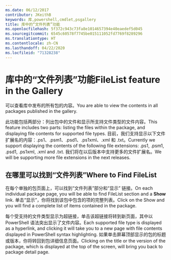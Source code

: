 ```yaml
---
ms.date: 06/12/2017
contributor: JKeithB
keywords: 库,powershell,cmdlet,psgallery
title: 库中的“文件列表”功能
ms.openlocfilehash: 5f372c943c73fa8e1014657394e40eaedef5d045
ms.sourcegitcommit: 6545c60578f7745be015111052fd7769f8289296
ms.translationtype: HT
ms.contentlocale: zh-CN
ms.lasthandoff: 04/22/2020
ms.locfileid: "71328238"
---
```

# <a name="filelist-feature-in-the-gallery"></a><span data-ttu-id="342db-103">库中的“文件列表”功能</span><span class="sxs-lookup"><span data-stu-id="342db-103">FileList feature in the Gallery</span></span>

<span data-ttu-id="342db-104">可以查看库中发布的所有包的内容。</span><span class="sxs-lookup"><span data-stu-id="342db-104">You are able to view the contents in all packages published in the gallery.</span></span>

<span data-ttu-id="342db-105">此功能包括两部分：列出包中的文件和显示所支持文件类型的文件内容。</span><span class="sxs-lookup"><span data-stu-id="342db-105">This feature includes two parts: listing the files within the package, and displaying file contents for supported file types.</span></span> <span data-ttu-id="342db-106">目前，我们支持显示以下文件扩展名的内容：.ps1、.psm1、.psd1、.ps1xml、.xml 和 .txt。</span><span class="sxs-lookup"><span data-stu-id="342db-106">Currently we support displaying the contents of the following file extensions: .ps1, .psm1, .psd1, .ps1xml, .xml and .txt.</span></span> <span data-ttu-id="342db-107">我们将在以后版本中支持更多的文件扩展名。</span><span class="sxs-lookup"><span data-stu-id="342db-107">We will be supporting more file extensions in the next releases.</span></span>

## <a name="where-to-find-filelist"></a><span data-ttu-id="342db-108">在哪里可以找到“文件列表”</span><span class="sxs-lookup"><span data-stu-id="342db-108">Where to Find FileList</span></span>

<span data-ttu-id="342db-109">在每个单独的包页面上，可以找到“文件列表”部分和“显示”  链接。</span><span class="sxs-lookup"><span data-stu-id="342db-109">On each individual package page, you will be able to find FileList section and a **Show** link.</span></span> <span data-ttu-id="342db-110">单击“显示”，你将找到该包中包含的项的完整列表。</span><span class="sxs-lookup"><span data-stu-id="342db-110">Click on the Show and you will find a complete list of items contained in the package.</span></span>

<span data-ttu-id="342db-111">每个受支持的文件类型显示为超链接，单击该超链接将转到新页面，其中以 PowerShell 语法突出显示了文件内容。</span><span class="sxs-lookup"><span data-stu-id="342db-111">Each supported file type is displayed as a hyperlink, and clicking it will take you to a new page with file contents displayed in PowerShell syntax highlighting.</span></span> <span data-ttu-id="342db-112">如果单击屏幕顶部显示的包的标题或版本，你将转回到包详细信息页面。</span><span class="sxs-lookup"><span data-stu-id="342db-112">Clicking on the title or the version of the package, which is displayed at the top of the screen, will bring you back to package detail page.</span></span>
